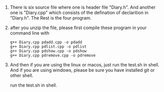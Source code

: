 1. There is six source file where one is header file "Diary.h". And another one is "Diary.cpp" which consists of the defination of declarition in "Diary.h". The Rest is the four program.

2. after you unzip the file, please first compile these program in your command line with

   ```shell
   g++ Diary.cpp pdadd.cpp -o pdadd
   g++ Diary.cpp pdlist.cpp -o pdlist
   g++ Diary.cpp pdshow.cpp -o pdshow
   g++ Diary.cpp pdremove.cpp -o pdremove
   ```

3. And then if you are using the linux or macos, just run the test.sh in shell.
   And if you are using windows, please be sure you have installed git or other shell.

   run the test.sh in shell.
